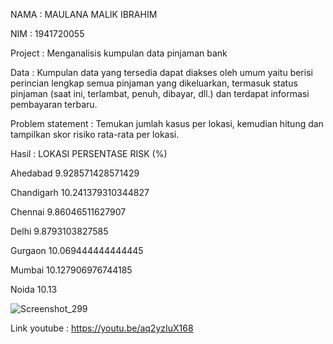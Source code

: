 NAMA : MAULANA MALIK IBRAHIM

NIM : 1941720055


Project : Menganalisis kumpulan data pinjaman bank

Data : Kumpulan data yang tersedia dapat diakses oleh umum yaitu berisi perincian lengkap semua pinjaman yang dikeluarkan, termasuk status pinjaman (saat ini, terlambat, penuh, dibayar, dll.) dan terdapat informasi pembayaran terbaru.

Problem statement : Temukan jumlah kasus per lokasi, kemudian hitung dan tampilkan skor risiko rata-rata per lokasi.

Hasil :
LOKASI	PERSENTASE RISK (%)

Ahedabad	9.928571428571429

Chandigarh	10.241379310344827

Chennai	9.86046511627907

Delhi	9.8793103827585

Gurgaon	10.069444444444445

Mumbai	10.127906976744185

Noida	10.13


![Screenshot_299](https://user-images.githubusercontent.com/62891893/176477086-11bf2b66-879e-4f21-b8c1-a05e374b5852.png)

Link youtube : https://youtu.be/aq2yzIuX168
